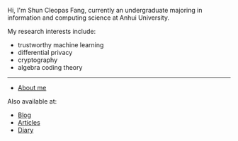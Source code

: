 Hi, I'm Shun Cleopas Fang, currently an undergraduate majoring in information and computing science at Anhui University.

My research interests include:

- trustworthy machine learning
- differential privacy
- cryptography
- algebra coding theory

---

* [About me](https://sites.google.com/view/shuncleopasfang/)

Also available at:

* [Blog](https://shuncleopasfang.github.io)
* [Articles](https://shuncleopasfang.blogspot.com)
* [Diary](https://docs.google.com/document/d/e/2PACX-1vR1yiUfzKo-rQOvglkQwoOKBn-hRr6Cr1a24-CdHNb1EkYkLQ9qEFSNFy-Fo4VUparnDqyNRZJ5jOQB/pub)
